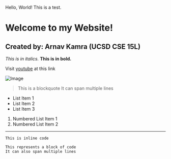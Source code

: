 Hello, World! This is a test.

# Welcome to my Website!
## Created by: Arnav Kamra (UCSD CSE 15L)

*This is in italics.*
**This is in bold.**

Visit [youtube](youtube.com) at this link

![Image](https://images.newscientist.com/wp-content/uploads/2019/06/18142824/einstein.jpg)

> This is a blockquote
> It can span multiple lines

* List Item 1
* List Item 2
* List Item 3

1. Numbered List Item 1
2. Numbered List Item 2

---

`This is inline code`

```
This represents a block of code
It can also span multiple lines
```

